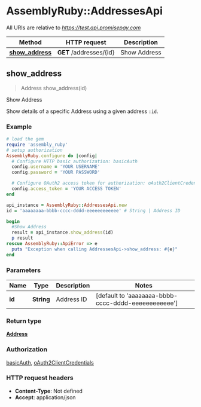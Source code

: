 # AssemblyRuby::AddressesApi

All URIs are relative to *https://test.api.promisepay.com*

Method | HTTP request | Description
------------- | ------------- | -------------
[**show_address**](AddressesApi.md#show_address) | **GET** /addresses/{id} | Show Address



## show_address

> Address show_address(id)

Show Address

Show details of a specific Address using a given address `:id`.

### Example

```ruby
# load the gem
require 'assembly_ruby'
# setup authorization
AssemblyRuby.configure do |config|
  # Configure HTTP basic authorization: basicAuth
  config.username = 'YOUR USERNAME'
  config.password = 'YOUR PASSWORD'

  # Configure OAuth2 access token for authorization: oAuth2ClientCredentials
  config.access_token = 'YOUR ACCESS TOKEN'
end

api_instance = AssemblyRuby::AddressesApi.new
id = 'aaaaaaaa-bbbb-cccc-dddd-eeeeeeeeeeee' # String | Address ID

begin
  #Show Address
  result = api_instance.show_address(id)
  p result
rescue AssemblyRuby::ApiError => e
  puts "Exception when calling AddressesApi->show_address: #{e}"
end
```

### Parameters


Name | Type | Description  | Notes
------------- | ------------- | ------------- | -------------
 **id** | **String**| Address ID | [default to &#39;aaaaaaaa-bbbb-cccc-dddd-eeeeeeeeeeee&#39;]

### Return type

[**Address**](Address.md)

### Authorization

[basicAuth](../README.md#basicAuth), [oAuth2ClientCredentials](../README.md#oAuth2ClientCredentials)

### HTTP request headers

- **Content-Type**: Not defined
- **Accept**: application/json

